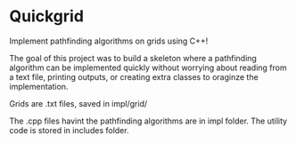# Quickgrid
Implement pathfinding algorithms on grids using C++!

The goal of this project was to build a skeleton where a pathfinding algorithm can be implemented quickly without worrying about reading from a text file, printing outputs, or creating extra classes to oraginze the implementation.

Grids are .txt files, saved in impl/grid/

The .cpp files havint the pathfinding algorithms are in impl folder. The utility code is stored in includes folder.
